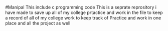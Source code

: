 #Manipal
This include c programming code
This is a seprate reprository i have made to save up all of my college prtactice and work in the file to keep a record of all of my college work to keep track of Practice and work in one place and all the project as well
